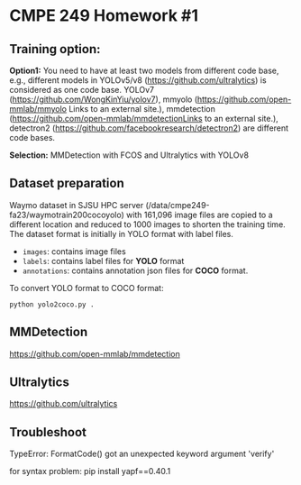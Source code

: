 # CMPE 249 Homework #1

## Training option:

**Option1:** You need to have at least two models from different code base, e.g., different models in YOLOv5/v8 (https://github.com/ultralytics) is considered as one code base. YOLOv7 (https://github.com/WongKinYiu/yolov7), mmyolo (https://github.com/open-mmlab/mmyolo Links to an external site.), mmdetection (https://github.com/open-mmlab/mmdetectionLinks to an external site.), detectron2 (https://github.com/facebookresearch/detectron2) are different code bases.

**Selection:** MMDetection with FCOS and Ultralytics with YOLOv8

## Dataset preparation
Waymo dataset in SJSU HPC server (/data/cmpe249-fa23/waymotrain200cocoyolo) with 161,096 image files are copied to a different location and reduced to 1000 images to shorten the training time. The dataset format is initially in YOLO format with label files.

- `images`: contains image files
- `labels`: contains label files for **YOLO** format
- `annotations`: contains annotation json files for **COCO** format.

To convert YOLO format to COCO format:
```
python yolo2coco.py .
```

## MMDetection
https://github.com/open-mmlab/mmdetection
## Ultralytics
https://github.com/ultralytics
## Troubleshoot
TypeError: FormatCode() got an unexpected keyword argument 'verify'

for syntax problem: pip install yapf==0.40.1

